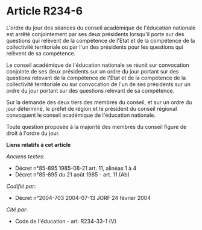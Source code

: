 # Article R234-6

L'ordre du jour des séances du conseil académique de l'éducation nationale est arrêté conjointement par ses deux présidents
lorsqu'il porte sur des questions qui relèvent de la compétence de l'Etat et de la compétence de la collectivité territoriale
ou par l'un des présidents pour les questions qui relèvent de sa compétence.

Le conseil académique de l'éducation nationale se réunit sur convocation conjointe de ses deux présidents sur un ordre du
jour portant sur des questions relevant de la compétence de l'Etat et de la compétence de la collectivité territoriale ou sur
convocation de l'un de ses présidents sur un ordre du jour portant sur des questions relevant de sa compétence.

Sur la demande des deux tiers des membres du conseil, et sur un ordre du jour déterminé, le préfet de région et le président
du conseil régional convoquent le conseil académique de l'éducation nationale.

Toute question proposée à la majorité des membres du conseil figure de droit à l'ordre du jour.

**Liens relatifs à cet article**

_Anciens textes_:

  - Décret n°85-895 1985-08-21 art. 11, alinéas 1 à 4
  - Décret n°85-895 du 21 août 1985 - art. 11 (Ab)

_Codifié par_:

  - Décret n°2004-703 2004-07-13 JORF 24 février 2004

_Cité par_:

  - Code de l'éducation - art. R234-33-1 (V)
